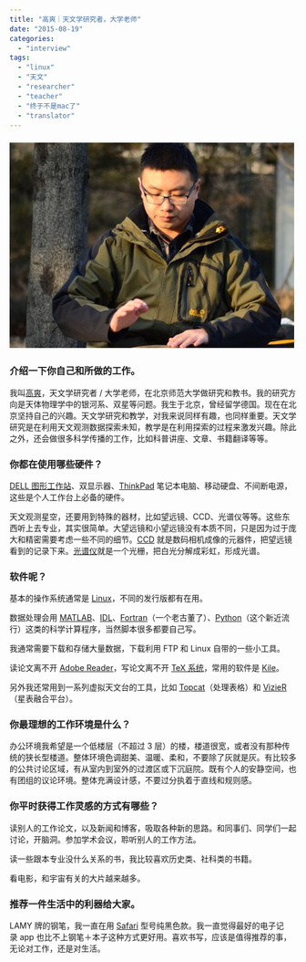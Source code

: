 ```yaml
---
title: "高爽｜天文学研究者，大学老师"
date: "2015-08-19"
categories: 
  - "interview"
tags: 
  - "linux"
  - "天文"
  - "researcher"
  - "teacher"
  - "终于不是mac了"
  - "translator"
---
```


### ![gaoshuang](/images/gaoshuang.jpg)

### 介绍一下你自己和所做的工作。

我叫[高爽](https://v.youku.com/v_show/id_XMTI2MzU4NDQ3Ng==.html?f=25896404)，天文学研究者 / 大学老师，在北京师范大学做研究和教书。我的研究方向是天体物理学中的银河系、双星等问题。我生于北京，曾经留学德国。现在在北京坚持自己的兴趣。天文学研究和教学，对我来说同样有趣，也同样重要。天文学研究是在利用天文观测数据探索未知，教学是在利用探索的过程来激发兴趣。除此之外，还会做很多科学传播的工作，比如科普讲座、文章、书籍翻译等等。

### 你都在使用哪些硬件？

[DELL 图形工作站](https://china.dell.com/cn/business/p/precision-desktops.aspx?c=cn&cs=cnbsd1&l=zh&s=bsd)、双显示器、[ThinkPad](https://appserver.lenovo.com.cn/Lenovo_Brand_List.aspx?CategoryID=3) 笔记本电脑、移动硬盘、不间断电源，这些是个人工作台上必备的硬件。

天文观测星空，还要用到特殊的器材，比如望远镜、CCD、光谱仪等等。这些东西听上去专业，其实很简单。大望远镜和小望远镜没有本质不同，只是因为过于庞大和精密需要考虑一些不同的细节。[CCD](https://zh.wikipedia.org/wiki/%E6%84%9F%E5%85%89%E8%80%A6%E5%90%88%E5%85%83%E4%BB%B6) 就是数码相机成像的元器件，把望远镜看到的记录下来。[光谱仪](https://zh.wikipedia.org/wiki/%E5%85%89%E8%B0%B1%E4%BB%AA)就是一个光栅，把白光分解成彩虹，形成光谱。

### 软件呢？

基本的操作系统通常是 [Linux](https://www.linux.com/)，不同的发行版都有在用。

数据处理会用 [MATLAB](https://www.mathworks.com/products/matlab/)、[IDL](https://www.exelisvis.com/ProductsServices/IDL.aspx)、[Fortran](https://zh.wikipedia.org/wiki/Fortran)（一个老古董了）、[Python](https://www.python.org/)（这个新近流行）这类的科学计算程序，当然脚本很多都要自己写。

我通常需要下载和存储大量数据，下载利用 FTP 和 Linux 自带的一些小工具。

读论文离不开 [Adobe Reader](https://acrobat.adobe.com/cn/zh-Hans/products/pdf-reader.html)，写论文离不开 [TeX 系统](https://zh.wikipedia.org/wiki/TeX)，常用的软件是 [Kile](https://kile.sourceforge.net/)。

另外我还常用到一系列虚拟天文台的工具，比如 [Topcat](https://www.star.bris.ac.uk/~mbt/topcat/)（处理表格）和 [VizieR](https://vizier.u-strasbg.fr/)（星表融合平台）。

### 你最理想的工作环境是什么？

办公环境我希望是一个低楼层（不超过 3 层）的楼，楼道很宽，或者没有那种传统的狭长型楼道。整体环境色调甜美、温暖、柔和，不要除了灰就是灰。有比较多的公共讨论区域，有从室内到室外的过渡区或下沉庭院。既有个人的安静空间，也有团组的议论环境。整体充满设计感，不要过分执着于直线和规则感。

### 你平时获得工作灵感的方式有哪些？

读别人的工作论文，以及新闻和博客，吸取各种新的思路。和同事们、同学们一起讨论，开脑洞。参加学术会议，聆听别人的工作方法。

读一些跟本专业没什么关系的书，我比较喜欢历史类、社科类的书籍。

看电影，和宇宙有关的大片越来越多。

### 推荐一件生活中的利器给大家。

LAMY 牌的钢笔，我一直在用 [Safari](https://www.lamy.com/eng/b2c/safari) 型号纯黑色款。我一直觉得最好的电子记录 app 也比不上钢笔＋本子这种方式更好用。喜欢书写，应该是值得推荐的事，无论对工作，还是对生活。
